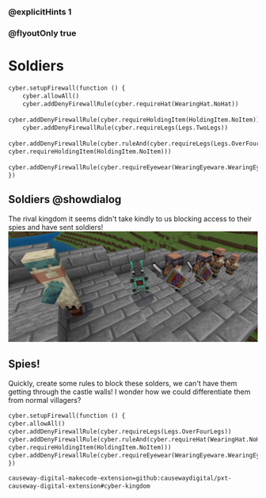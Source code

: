 ### @explicitHints 1
### @flyoutOnly true

# Soldiers

```ghost
cyber.setupFirewall(function () {
    cyber.allowAll()
    cyber.addDenyFirewallRule(cyber.requireHat(WearingHat.NoHat))
    cyber.addDenyFirewallRule(cyber.requireHoldingItem(HoldingItem.NoItem))
    cyber.addDenyFirewallRule(cyber.requireLegs(Legs.TwoLegs))
    cyber.addDenyFirewallRule(cyber.ruleAnd(cyber.requireLegs(Legs.OverFourLegs), cyber.requireHoldingItem(HoldingItem.NoItem)))
    cyber.addDenyFirewallRule(cyber.requireEyewear(WearingEyeware.WearingEyeware))
})

```

## Soldiers @showdialog
The rival kingdom it seems didn't take kindly to us blocking access to their spies and have sent soldiers!
![Soldiers](https://raw.githubusercontent.com/CausewayDigital/Minecraft-EE-MakeCode/main/tutorials/cyber-kingdom/firewall/images/level_6.jpg)


## Spies!
Quickly, create some rules to block these solders, we can't have them getting through the castle walls! 
I wonder how we could differentiate them from normal villagers?   


```template
cyber.setupFirewall(function () {
cyber.allowAll()
cyber.addDenyFirewallRule(cyber.requireLegs(Legs.OverFourLegs))
cyber.addDenyFirewallRule(cyber.ruleAnd(cyber.requireHat(WearingHat.NoHat), cyber.requireHoldingItem(HoldingItem.NoItem)))
cyber.addDenyFirewallRule(cyber.requireEyewear(WearingEyeware.WearingEyeware))
})
```


```package
causeway-digital-makecode-extension=github:causewaydigital/pxt-causeway-digital-extension#cyber-kingdom
```